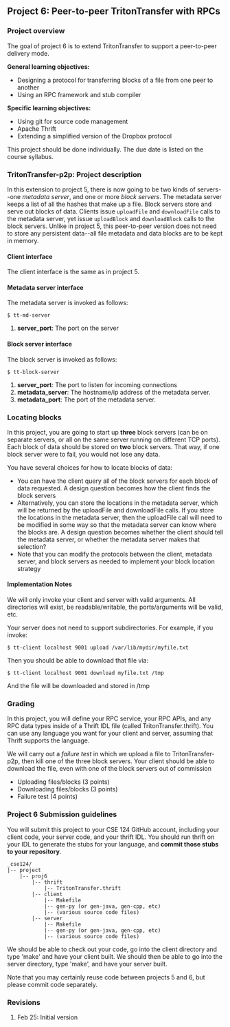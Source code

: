 ## Project 6: Peer-to-peer TritonTransfer with RPCs

### Project overview

The goal of project 6 is to extend TritonTransfer to support a peer-to-peer delivery mode.

**General learning objectives:**

* Designing a protocol for transferring blocks of a file from one peer to another
* Using an RPC framework and stub compiler

**Specific learning objectives:**

* Using git for source code management
* Apache Thrift
* Extending a simplified version of the Dropbox protocol

This project should be done individually. The due date is listed on the course syllabus.

### TritonTransfer-p2p: Project description

In this extension to project 5, there is now going to be two kinds of servers--one _metadata server_, and one or more _block servers_. The metadata server keeps a list of all the hashes that make up a file. Block servers store and serve out blocks of data. Clients issue `uploadFile` and `downloadFile` calls to the metadata server, yet issue `uploadBlock` and `downloadBlock` calls to the block servers. Unlike in project 5, this peer-to-peer version does not need to store any persistent data--all file metadata and data blocks are to be kept in memory.

#### Client interface

The client interface is the same as in project 5.

#### Metadata server interface

The metadata server is invoked as follows:

```
$ tt-md-server
```

1. **server_port**: The port on the server

#### Block server interface

The block server is invoked as follows:

```
$ tt-block-server
```

1. **server_port**: The port to listen for incoming connections
2. **metadata_server**: The hostname/ip address of the metadata server.
3. **metadata_port**: The port of the metadata server.

### Locating blocks

In this project, you are going to start up **three** block servers (can be on separate servers, or all on the same server running on different TCP ports). Each block of data should be stored on **two** block servers. That way, if one block server were to fail, you would not lose any data.

You have several choices for how to locate blocks of data:

* You can have the client query all of the block servers for each block of data requested. A design question becomes how the client finds the block servers
* Alternatively, you can store the locations in the metadata server, which will be returned by the uploadFile and downloadFile calls. If you store the locations in the metadata server, then the uploadFile call will need to be modified in some way so that the metadata server can know where the blocks are. A design question becomes whether the client should tell the metadata server, or whether the metadata server makes that selection?
* Note that you can modify the protocols between the client, metadata server, and block servers as needed to implement your block location strategy

#### Implementation Notes

We will only invoke your client and server with valid arguments. All directories will exist, be readable/writable, the ports/arguments will be valid, etc.

Your server does not need to support subdirectories. For example, if you invoke:

```
$ tt-client localhost 9001 upload /var/lib/mydir/myfile.txt
```

Then you should be able to download that file via:

```
$ tt-client localhost 9001 download myfile.txt /tmp
```

And the file will be downloaded and stored in /tmp

### Grading

In this project, you will define your RPC service, your RPC APIs, and any RPC data types inside of a Thrift IDL file (called TritonTransfer.thrift). You can use any language you want for your client and server, assuming that Thrift supports the language.

We will carry out a _failure test_ in which we upload a file to TritonTransfer-p2p, then kill one of the three block servers. Your client should be able to download the file, even with one of the block servers out of commission

* Uploading files/blocks (3 points)
* Downloading files/blocks (3 points)
* Failure test (4 points)

### Project 6 Submission guidelines

You will submit this project to your CSE 124 GitHub account, including your client code, your server code, and your thrift IDL. You should run thrift on your IDL to generate the stubs for your language, and **commit those stubs to your repository**.

```
_cse124/
|-- project
    |-- proj6
        |-- thrift
            |-- TritonTransfer.thrift
        |-- client
            |-- Makefile
            |-- gen-py (or gen-java, gen-cpp, etc)
            |-- (various source code files)
        |-- server
            |-- Makefile
            |-- gen-py (or gen-java, gen-cpp, etc)
            |-- (various source code files)
```

We should be able to check out your code, go into the client directory and type 'make' and have your client built. We should then be able to go into the server directory, type 'make', and have your server built.

Note that you may certainly reuse code between projects 5 and 6, but please commit code separately.

### Revisions

1. Feb 25: Initial version

[1]: http://cseweb.ucsd.edu/block_hash_fig.png
[2]: http://cseweb.ucsd.edu/proto_example_1.png
[3]: http://cseweb.ucsd.edu/proto_example_down.png
[4]: http://cseweb.ucsd.edu/proto_upload_popular.png